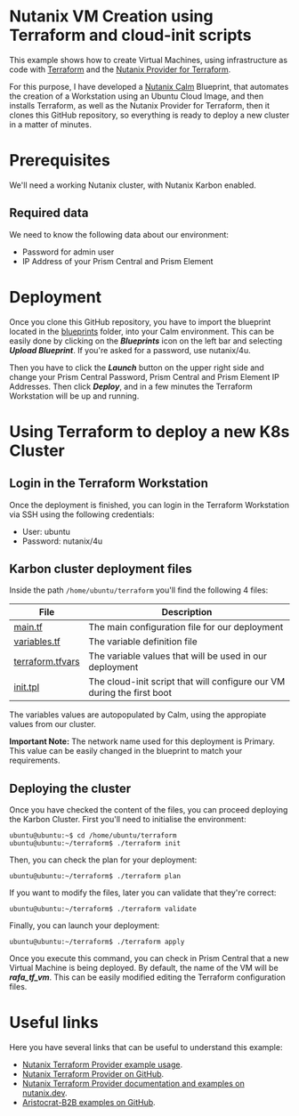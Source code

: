 # Nutanix VM Creation using Terraform and cloud-init scripts

This example shows how to create Virtual Machines, using infrastructure as code with [Terraform](https://www.terraform.io/) and the [Nutanix Provider for Terraform](https://registry.terraform.io/providers/nutanix/nutanix/latest). 

For this purpose, I have developed a [Nutanix Calm](https://www.nutanix.com/products/calm) Blueprint, that automates the creation of a Workstation using an Ubuntu Cloud Image, and then installs Terraform, as well as the Nutanix Provider for Terraform, then it clones this GitHub repository, so everything is ready to deploy a new cluster in a matter of minutes. 

# Prerequisites

We'll need a working Nutanix cluster, with Nutanix Karbon enabled. 

## Required data

We need to know the following data about our environment:

 - Password for admin user
 - IP Address of your Prism Central and Prism Element 

# Deployment

Once you clone this GitHub repository, you have to import the blueprint located in the [blueprints](https://github.com/rafabolivar/terraform_karbon/tree/main/blueprints) folder, into your Calm environment. This can be easily done by clicking on the ***Blueprints*** icon on the left bar and selecting ***Upload Blueprint***. If you're asked for a password, use nutanix/4u.

Then you have to click the ***Launch*** button on the upper right side and change your Prism Central Password, Prism Central  and Prism Element IP Addresses. Then click ***Deploy***, and in a few minutes the Terraform Workstation will be up and running.

# Using Terraform to deploy a new K8s Cluster

## Login in the Terraform Workstation

Once the deployment is finished, you can login in the Terraform Workstation via SSH using the following credentials:

 - User: ubuntu
 - Password: nutanix/4u

## Karbon cluster deployment files

Inside the path `/home/ubuntu/terraform` you'll find the following 4 files:

|File|Description  |
|--|--|
|[main.tf](https://github.com/rafabolivar/terraform_karbon/blob/main/main.tf)  | The main configuration file for our deployment |
|[variables.tf](https://github.com/rafabolivar/terraform_karbon/blob/main/variables.tf)|The variable definition file|
|[terraform.tfvars](https://github.com/rafabolivar/terraform_karbon/blob/main/terraform.tfvars)  | The variable values that will be used in our deployment |
|[init.tpl](https://github.com/rafabolivar/terraform_karbon/blob/main/terraform.tfvars)  | The cloud-init script that will configure our VM during the first boot |

The variables values are autopopulated by Calm, using the appropiate values from our cluster.

**Important Note:** The network name used for this deployment is Primary. This value can be easily changed in the blueprint to match your requirements.

## Deploying the cluster

Once you have checked the content of the files, you can proceed deploying the Karbon Cluster. First you'll need to initialise the environment:

    ubuntu@ubuntu:~$ cd /home/ubuntu/terraform
    ubuntu@ubuntu:~/terraform$ ./terraform init
    
Then, you can check the plan for your deployment:

    ubuntu@ubuntu:~/terraform$ ./terraform plan
If you want to modify the files, later you can validate that they're correct:

    ubuntu@ubuntu:~/terraform$ ./terraform validate

Finally, you can launch your deployment:

    ubuntu@ubuntu:~/terraform$ ./terraform apply

Once you execute this command, you can check in Prism Central that a new Virtual Machine is being deployed. By default, the name of the VM will be ***rafa_tf_vm***. This can be easily modified editing the Terraform configuration files.

# Useful links

Here you have several links that can be useful to understand this example:

 - [Nutanix Terraform Provider example usage](https://registry.terraform.io/providers/nutanix/nutanix/latest/docs/resources/karbon_cluster).
 - [Nutanix Terraform Provider on GitHub](https://github.com/nutanix/terraform-provider-nutanix).
 - [Nutanix Terraform Provider documentation and examples on nutanix.dev](https://www.nutanix.dev/2021/04/20/using-the-nutanix-terraform-provider/).
 - [Aristocrat-B2B examples on GitHub](https://github.com/Aristocrat-B2B/terraform-nutanix-karbon).
